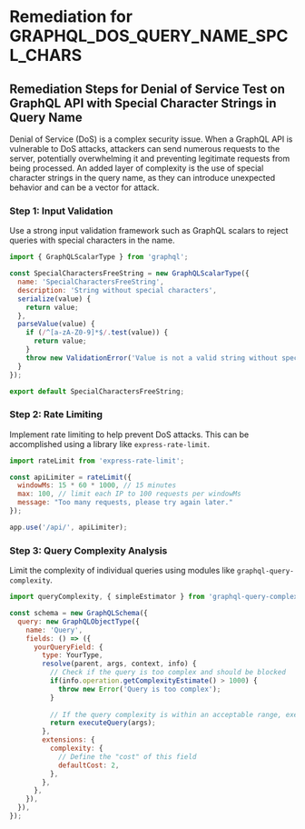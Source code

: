 # Remediation for GRAPHQL_DOS_QUERY_NAME_SPCL_CHARS

## Remediation Steps for Denial of Service Test on GraphQL API with Special Character Strings in Query Name

Denial of Service (DoS) is a complex security issue. When a GraphQL API is vulnerable to DoS attacks, attackers can send numerous requests to the server, potentially overwhelming it and preventing legitimate requests from being processed. An added layer of complexity is the use of special character strings in the query name, as they can introduce unexpected behavior and can be a vector for attack.

### Step 1: Input Validation
Use a strong input validation framework such as GraphQL scalars to reject queries with special characters in the name. 

```javascript
import { GraphQLScalarType } from 'graphql';

const SpecialCharactersFreeString = new GraphQLScalarType({
  name: 'SpecialCharactersFreeString',
  description: 'String without special characters',
  serialize(value) {
    return value;
  },
  parseValue(value) {
    if (/^[a-zA-Z0-9]*$/.test(value)) {
      return value;
    }
    throw new ValidationError('Value is not a valid string without special characters');
  }
});

export default SpecialCharactersFreeString;
```

### Step 2: Rate Limiting
Implement rate limiting to help prevent DoS attacks. This can be accomplished using a library like `express-rate-limit`.

```javascript
import rateLimit from 'express-rate-limit';

const apiLimiter = rateLimit({
  windowMs: 15 * 60 * 1000, // 15 minutes
  max: 100, // limit each IP to 100 requests per windowMs 
  message: "Too many requests, please try again later."
});

app.use('/api/', apiLimiter);
```

### Step 3: Query Complexity Analysis
Limit the complexity of individual queries using modules like `graphql-query-complexity`.

```javascript
import queryComplexity, { simpleEstimator } from 'graphql-query-complexity';

const schema = new GraphQLSchema({
  query: new GraphQLObjectType({
    name: 'Query',
    fields: () => ({
      yourQueryField: {
        type: YourType,
        resolve(parent, args, context, info) {
          // Check if the query is too complex and should be blocked
          if(info.operation.getComplexityEstimate() > 1000) {
            throw new Error('Query is too complex');
          }
          
          // If the query complexity is within an acceptable range, execute the query
          return executeQuery(args);
        },
        extensions: {
          complexity: {
            // Define the "cost" of this field
            defaultCost: 2,
          },
        },
      },
    }),
  }),
});
```

